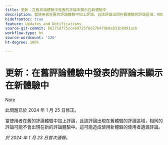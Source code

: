 ```yaml
---
title: 更新：在舊評論體驗中發表的評論未顯示在新體驗中
description: 當使用者在舊的評論體驗中加上評論，且該評論出現在舊體驗的評論區域，相同的評論可能不會出現在新的評論體驗中。這可能造成使用新體驗的使用者遺漏評論。」
hidefromtoc: true
feature: Updates and Notifications
source-git-commit: b6271df75cce6d725f6d27b479b0eb31b8991acb
workflow-type: ht
source-wordcount: '126'
ht-degree: 100%

---
```



# 更新：在舊評論體驗中發表的評論未顯示在新體驗中

>[!NOTE]
>
>此問題已於 2024 年 1 月 25 日修正。

當使用者在舊的評論體驗中加上評論，且該評論出現在舊體驗的評論區域，相同的評論可能不會出現在新的評論體驗中。這可能造成使用新體驗的使用者遺漏評論。


_於 2024 年 1 月 23 日首次通報。_
